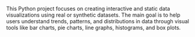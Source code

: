 This Python project focuses on creating interactive and static data visualizations using real or synthetic datasets. The main goal is to help users understand trends, patterns, and distributions in data through visual tools like bar charts, pie charts, line graphs, histograms, and box plots.
